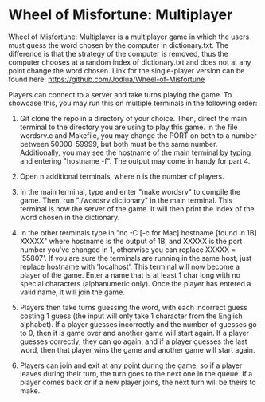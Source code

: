 # Wheel of Misfortune: Multiplayer

Wheel of Misfortune: Multiplayer is a multiplayer game in which the users must guess the 
word chosen by the computer in dictionary.txt. The difference is that the strategy of the computer is removed, thus the computer chooses at a random index of dictionary.txt and does not at any point change the word chosen. Link for the single-player version can be found here: https://github.com/Jodlua/Wheel-of-Misfortune


Players can connect to a server and take turns playing the game. To showcase this, you may run this on multiple terminals in the following order:

1. Git clone the repo in a directory of your choice. Then, direct the main terminal to the directory you are using to play this game. In the file wordsrv.c and Makefile, you may change the PORT on both to a number between 50000-59999, but both must be the same number. Additionally, you may see the hostname of the main terminal by typing and entering "hostname -f". The output may come in handy for part 4.

2. Open n additional terminals, where n is the number of players. 

3. In the main terminal, type and enter "make wordsrv" to compile the game. Then, run "./wordsrv dictionary" in the main terminal. This terminal is now the server of the game. It will then print the index of the word chosen in the dictionary.

4. In the other terminals type in "nc -C [-c for Mac] hostname [found in 1B] XXXXX" where hostname is the output of 1B, and XXXXX is the port number you've changed in 1, otherwise you can replace XXXXX = '55807'. If you are sure the terminals are running in the same host, just replace hostname with 'localhost'. This terminal will now become a player of the game. Enter a name that is at least 1 char long with no special characters (alphanumeric only). Once the player has entered a valid name, it will join the game.

5. Players then take turns guessing the word, with each incorrect guess costing 1 guess (the input will only take 1 character from the English alphabet). If a player guesses incorrectly and the number of guesses go to 0, then it is game over and another game will start again. If a player guesses correctly, they can go again, and if a player guesses the last word, then that player wins the game and another game will start again.

6. Players can join and exit at any point during the game, so if a player leaves during their turn, the turn goes to the next one in the queue. If a player comes back or if a new player joins, the next turn will be theirs to make.
